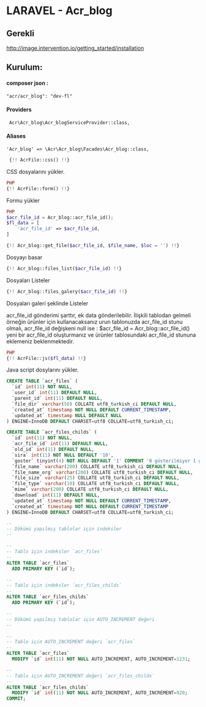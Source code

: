 #  LARAVEL - Acr_blog
## Gerekli 
http://image.intervention.io/getting_started/installation
## Kurulum:
#### composer json : 
```
"acr/acr_blog": "dev-fl"
```


#### Providers
```
 Acr\Acr_blog\Acr_blogServiceProvider::class,
```
#### Aliases
```
'Acr_blog' => \Acr\Acr_blog\Facades\Acr_blog::class,
```


```php
 {!! AcrFile::css() !!}  
```
CSS dosyalarını yükler.
```php 
PHP
{!! AcrFile::form() !!}
```
Formu yükler
```php 
PHP
$acr_file_id = Acr_blog::acr_file_id();
$fl_data = [
    'acr_file_id' => $acr_file_id,
]
```

```php 
{!! Acr_blog::get_file($acr_file_id, $file_name, $loc = '') !!}
```
Dosyayı basar

```php 
{!! Acr_blog::files_list($acr_file_id) !!}
```
Dosyaları Listeler
```php 
{!! Acr_blog::files_galery($acr_file_id) !!}
```
Dosyaları galeri şeklinde Listeler

acr_file_id gönderimi şarttır, ek data gönderilebilir. İlişkili tablodan gelmeli örneğin ürünler için kullanacaksanız urun tablonuzda acr_file_id stunu olmalı, acr_file_id değişkeni null ise : $acr_file_id = Acr_blog::acr_file_id() yeni bir acr_file_id oluşturmanız ve ürünler tablosundaki acr_file_id stununa eklemeniz beklenmektedir.
```php 
PHP
{!! AcrFile::js($fl_data) !!}
```
Java script dosylarını yükler.

```sql 
CREATE TABLE `acr_files` (
  `id` int(11) NOT NULL,
  `user_id` int(11) DEFAULT NULL,
  `parent_id` int(11) DEFAULT NULL,
  `file_dir` varchar(50) COLLATE utf8_turkish_ci DEFAULT NULL,
  `created_at` timestamp NOT NULL DEFAULT CURRENT_TIMESTAMP,
  `updated_at` timestamp NULL DEFAULT NULL
) ENGINE=InnoDB DEFAULT CHARSET=utf8 COLLATE=utf8_turkish_ci;

CREATE TABLE `acr_files_childs` (
  `id` int(11) NOT NULL,
  `acr_file_id` int(11) DEFAULT NULL,
  `old_id` int(11) DEFAULT NULL,
  `sira` int(11) NOT NULL DEFAULT '10',
  `goster` tinyint(4) NOT NULL DEFAULT '1' COMMENT '0 gösterilmiyor 1 gösteriliyor',
  `file_name` varchar(200) COLLATE utf8_turkish_ci DEFAULT NULL,
  `file_name_org` varchar(200) COLLATE utf8_turkish_ci DEFAULT NULL,
  `file_size` varchar(25) COLLATE utf8_turkish_ci DEFAULT NULL,
  `file_type` varchar(10) COLLATE utf8_turkish_ci DEFAULT NULL,
  `mime` varchar(200) COLLATE utf8_turkish_ci DEFAULT NULL,
  `download` int(11) DEFAULT NULL,
  `updated_at` timestamp NOT NULL DEFAULT CURRENT_TIMESTAMP,
  `created_at` timestamp NOT NULL DEFAULT CURRENT_TIMESTAMP
) ENGINE=InnoDB DEFAULT CHARSET=utf8 COLLATE=utf8_turkish_ci;

--
-- Dökümü yapılmış tablolar için indeksler
--

--
-- Tablo için indeksler `acr_files`
--
ALTER TABLE `acr_files`
  ADD PRIMARY KEY (`id`);

--
-- Tablo için indeksler `acr_files_childs`
--
ALTER TABLE `acr_files_childs`
  ADD PRIMARY KEY (`id`);

--
-- Dökümü yapılmış tablolar için AUTO_INCREMENT değeri
--

--
-- Tablo için AUTO_INCREMENT değeri `acr_files`
--
ALTER TABLE `acr_files`
  MODIFY `id` int(11) NOT NULL AUTO_INCREMENT, AUTO_INCREMENT=1231;

--
-- Tablo için AUTO_INCREMENT değeri `acr_files_childs`
--
ALTER TABLE `acr_files_childs`
  MODIFY `id` int(11) NOT NULL AUTO_INCREMENT, AUTO_INCREMENT=920;
COMMIT;
```

